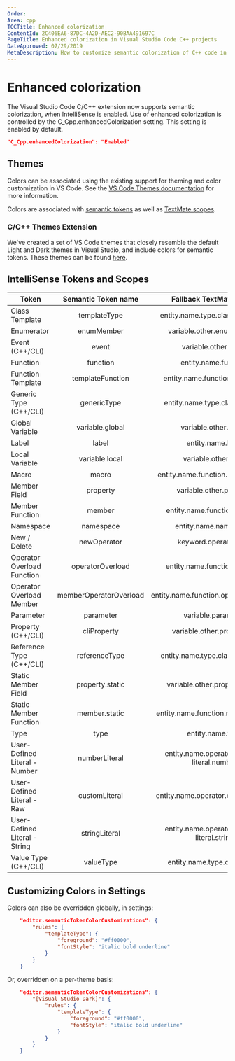 ```yaml
---
Order:
Area: cpp
TOCTitle: Enhanced colorization
ContentId: 2C406EA6-87DC-4A2D-AEC2-90BAA491697C
PageTitle: Enhanced colorization in Visual Studio Code C++ projects
DateApproved: 07/29/2019
MetaDescription: How to customize semantic colorization of C++ code in Visual Studio Code.
---
```


# Enhanced colorization

The Visual Studio Code C/C++ extension now supports semantic colorization, when IntelliSense is enabled. Use of enhanced colorization is controlled by the C_Cpp.enhancedColorization setting. This setting is enabled by default.

```json
"C_Cpp.enhancedColorization": "Enabled"
```

## Themes

Colors can be associated using the existing support for theming and color customization in VS Code. See the [VS Code Themes documentation](/docs/getstarted/themes.md) for more information.

Colors are associated with [semantic tokens](https://code.visualstudio.com/api/extension-guides/color-theme#semantic-colors) as well as [TextMate scopes](https://macromates.com/manual/en/language_grammars#naming_conventions).

### C/C++ Themes Extension

We've created a set of VS Code themes that closely resemble the default Light and Dark themes in Visual Studio, and include colors for semantic tokens. These themes can be found [here](https://marketplace.visualstudio.com/items?itemName=ms-vscode.cpptools-themes).

## IntelliSense Tokens and Scopes

| Token                         |  Semantic Token name   |          Fallback TextMate Scope           |
| ----------------------------- | :--------------------: | :----------------------------------------: |
| Class Template                |      templateType      |      entity.name.type.class.templated      |
| Enumerator                    |       enumMember       |         variable.other.enummember          |
| Event (C++/CLI)               |         event          |            variable.other.event            |
| Function                      |        function        |            entity.name.function            |
| Function Template             |    templateFunction    |       entity.name.function.templated       |
| Generic Type (C++/CLI)        |      genericType       |       entity.name.type.class.generic       |
| Global Variable               |    variable.global     |           variable.other.global            |
| Label                         |         label          |             entity.name.label              |
| Local Variable                |     variable.local     |            variable.other.local            |
| Macro                         |         macro          |     entity.name.function.preprocessor      |
| Member Field                  |        property        |          variable.other.property           |
| Member Function               |         member         |        entity.name.function.member         |
| Namespace                     |       namespace        |           entity.name.namespace            |
| New / Delete                  |      newOperator       |            keyword.operator.new            |
| Operator Overload Function    |    operatorOverload    |       entity.name.function.operator        |
| Operator Overload Member      | memberOperatorOverload |    entity.name.function.operator.member    |
| Parameter                     |       parameter        |             variable.parameter             |
| Property (C++/CLI)            |      cliProperty       |        variable.other.property.cli         |
| Reference Type (C++/CLI)      |     referenceType      |      entity.name.type.class.reference      |
| Static Member Field           |    property.static     |       variable.other.property.static       |
| Static Member Function        |     member.static      |     entity.name.function.member.static     |
| Type                          |          type          |              entity.name.type              |
| User-Defined Literal - Number |     numberLiteral      | entity.name.operator.custom-literal.number |
| User-Defined Literal - Raw    |     customLiteral      |    entity.name.operator.custom-literal     |
| User-Defined Literal - String |     stringLiteral      | entity.name.operator.custom-literal.string |
| Value Type (C++/CLI)          |       valueType        |        entity.name.type.class.value        |

## Customizing Colors in Settings

Colors can also be overridden globally, in settings:

```json
    "editor.semanticTokenColorCustomizations": {
        "rules": {
            "templateType": {
                "foreground": "#ff0000",
                "fontStyle": "italic bold underline"
            }
        }
    }
```

Or, overridden on a per-theme basis:

```json
    "editor.semanticTokenColorCustomizations": {
        "[Visual Studio Dark]": {
            "rules": {
                "templateType": {
                    "foreground": "#ff0000",
                    "fontStyle": "italic bold underline"
                }
            }
        }
    }
```
